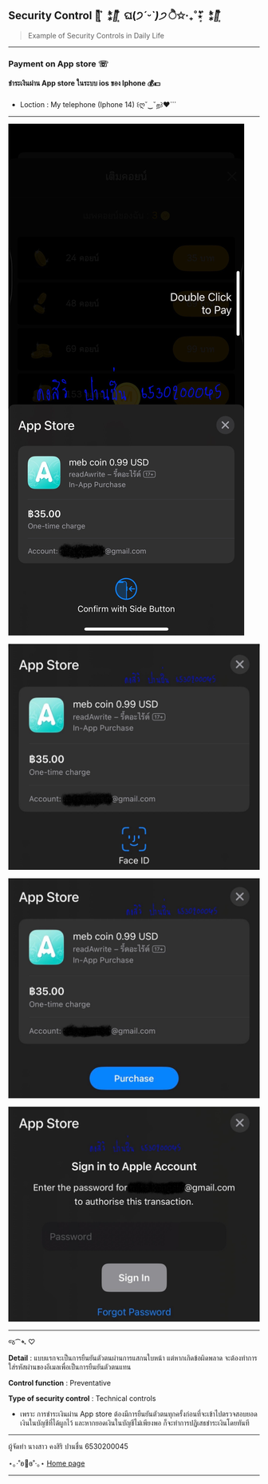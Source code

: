 ## **Security Control ⋆͛*͛ ͙͛ ⁑͛⋆͛*͛ ͙͛ ଘ(੭*ˊᵕˋ)੭* ੈ✩‧₊˚⋆͛*͛ ͙͛ ⁑͛⋆͛*͛ ͙͛**

> Example of Security Controls in Daily Life

---

### Payment on App store ☏
#### ชำระเงินผ่าน App store ในระบบ ios ของ Iphone 💰💵

- Loction : My telephone (Iphone 14) ꒰ღ˘‿˘ற꒱❤⃛

---

![one](githubpic/sc1.jpg)

![two](githubpic/sc2.jpg)

![three](githubpic/sc3.jpg)

![four](githubpic/sc4.jpg)

---

જ⁀➴ ♡

**Detail** : แบบแรกจะเป็นการยืนยันตัวตนผ่านการแสกนใบหน้า แต่หากเกิดข้อผิดพลาด จะต้องทำการใส่รหัสผ่านของอีเมลเพื่อเป็นการยืนยันตัวตนแทน

**Control function** : Preventative

**Type of security control** : Technical controls

- เพราะ การชำระเงินผ่าน App store ต้องมีการยืนยันตัวตนทุกครั้งก่อนที่จะเข้าไปตรวจสอบยอดเงินในบัญชีที่ได้ผูกไว้ และหากยอดเงินในบัญชีไม่เพียงพอ ก็จะทำการปฏิเสธชำระเงินโดยทันที

---

ผู้จัดทำ นางสาว คงสิริ ปานชื่น 6530200045

⋆｡‧˚ʚ🧸ɞ˚‧｡⋆  [Home page](README.md)

---
